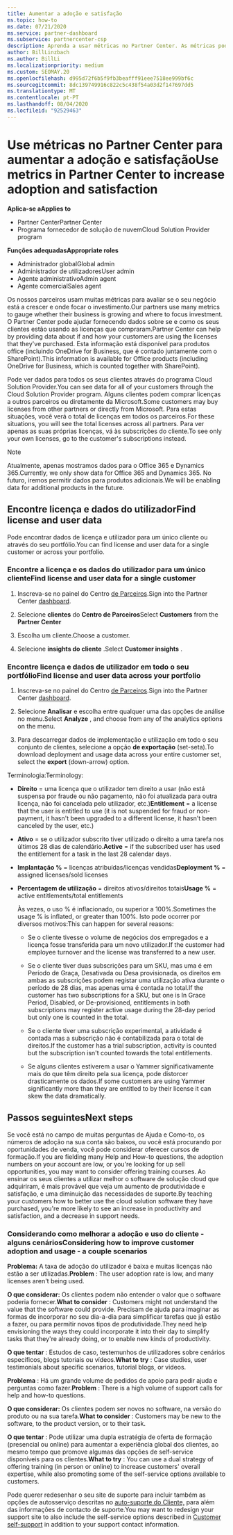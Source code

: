 ```yaml
---
title: Aumentar a adoção e satisfação
ms.topic: how-to
ms.date: 07/21/2020
ms.service: partner-dashboard
ms.subservice: partnercenter-csp
description: Aprenda a usar métricas no Partner Center. As métricas podem mostrar se o seu negócio está a crescer, como os clientes usam as suas licenças e onde se concentram no investimento.
author: BillLinzbach
ms.author: BillLi
ms.localizationpriority: medium
ms.custom: SEOMAY.20
ms.openlocfilehash: d995d72f6b5f9fb3beafff91eee7518ee999bf6c
ms.sourcegitcommit: 8dc139749916c822c5c438f54a03d2f147697dd5
ms.translationtype: MT
ms.contentlocale: pt-PT
ms.lasthandoff: 08/04/2020
ms.locfileid: "92529463"
---
```

# <a name="use-metrics-in-partner-center-to-increase-adoption-and-satisfaction"></a><span data-ttu-id="d6c06-104">Use métricas no Partner Center para aumentar a adoção e satisfação</span><span class="sxs-lookup"><span data-stu-id="d6c06-104">Use metrics in Partner Center to increase adoption and satisfaction</span></span>

<span data-ttu-id="d6c06-105">**Aplica-se a**</span><span class="sxs-lookup"><span data-stu-id="d6c06-105">**Applies to**</span></span>

- <span data-ttu-id="d6c06-106">Partner Center</span><span class="sxs-lookup"><span data-stu-id="d6c06-106">Partner Center</span></span>
- <span data-ttu-id="d6c06-107">Programa fornecedor de solução de nuvem</span><span class="sxs-lookup"><span data-stu-id="d6c06-107">Cloud Solution Provider program</span></span>

<span data-ttu-id="d6c06-108">**Funções adequadas**</span><span class="sxs-lookup"><span data-stu-id="d6c06-108">**Appropriate roles**</span></span>

- <span data-ttu-id="d6c06-109">Administrador global</span><span class="sxs-lookup"><span data-stu-id="d6c06-109">Global admin</span></span>
- <span data-ttu-id="d6c06-110">Administrador de utilizadores</span><span class="sxs-lookup"><span data-stu-id="d6c06-110">User admin</span></span>
- <span data-ttu-id="d6c06-111">Agente administrativo</span><span class="sxs-lookup"><span data-stu-id="d6c06-111">Admin agent</span></span>
- <span data-ttu-id="d6c06-112">Agente comercial</span><span class="sxs-lookup"><span data-stu-id="d6c06-112">Sales agent</span></span>

<span data-ttu-id="d6c06-113">Os nossos parceiros usam muitas métricas para avaliar se o seu negócio está a crescer e onde focar o investimento.</span><span class="sxs-lookup"><span data-stu-id="d6c06-113">Our partners use many metrics to gauge whether their business is growing and where to focus investment.</span></span> <span data-ttu-id="d6c06-114">O Partner Center pode ajudar fornecendo dados sobre se e como os seus clientes estão usando as licenças que compraram.</span><span class="sxs-lookup"><span data-stu-id="d6c06-114">Partner Center can help by providing data about if and how your customers are using the licenses that they've purchased.</span></span> <span data-ttu-id="d6c06-115">Esta informação está disponível para produtos office (incluindo OneDrive for Business, que é contado juntamente com o SharePoint).</span><span class="sxs-lookup"><span data-stu-id="d6c06-115">This information is available for Office products (including OneDrive for Business, which is counted together with SharePoint).</span></span>

<span data-ttu-id="d6c06-116">Pode ver dados para todos os seus clientes através do programa Cloud Solution Provider.</span><span class="sxs-lookup"><span data-stu-id="d6c06-116">You can see data for all of your customers through the Cloud Solution Provider program.</span></span> <span data-ttu-id="d6c06-117">Alguns clientes podem comprar licenças a outros parceiros ou diretamente da Microsoft.</span><span class="sxs-lookup"><span data-stu-id="d6c06-117">Some customers may buy licenses from other partners or directly from Microsoft.</span></span> <span data-ttu-id="d6c06-118">Para estas situações, você verá o total de licenças em todos os parceiros.</span><span class="sxs-lookup"><span data-stu-id="d6c06-118">For these situations, you will see the total licenses across all partners.</span></span> <span data-ttu-id="d6c06-119">Para ver apenas as suas próprias licenças, vá às subscrições do cliente.</span><span class="sxs-lookup"><span data-stu-id="d6c06-119">To see only your own licenses, go to the customer's subscriptions instead.</span></span>

> [!NOTE]  
> <span data-ttu-id="d6c06-120">Atualmente, apenas mostramos dados para o Office 365 e Dynamics 365.</span><span class="sxs-lookup"><span data-stu-id="d6c06-120">Currently, we only show data for Office 365 and Dynamics 365.</span></span> <span data-ttu-id="d6c06-121">No futuro, iremos permitir dados para produtos adicionais.</span><span class="sxs-lookup"><span data-stu-id="d6c06-121">We will be enabling data for additional products in the future.</span></span>

## <a name="find-license-and-user-data"></a><span data-ttu-id="d6c06-122">Encontre licença e dados do utilizador</span><span class="sxs-lookup"><span data-stu-id="d6c06-122">Find license and user data</span></span>

<span data-ttu-id="d6c06-123">Pode encontrar dados de licença e utilizador para um único cliente ou através do seu portfólio.</span><span class="sxs-lookup"><span data-stu-id="d6c06-123">You can find license and user data for a single customer or across your portfolio.</span></span>

### <a name="find-license-and-user-data-for-a-single-customer"></a><span data-ttu-id="d6c06-124">Encontre a licença e os dados do utilizador para um único cliente</span><span class="sxs-lookup"><span data-stu-id="d6c06-124">Find license and user data for a single customer</span></span>

1. <span data-ttu-id="d6c06-125">Inscreva-se no painel do Centro [de Parceiros](https://partner.microsoft.com/dashboard).</span><span class="sxs-lookup"><span data-stu-id="d6c06-125">Sign into the Partner Center [dashboard](https://partner.microsoft.com/dashboard).</span></span>

2. <span data-ttu-id="d6c06-126">Selecione **clientes** do **Centro de Parceiros**</span><span class="sxs-lookup"><span data-stu-id="d6c06-126">Select **Customers** from the **Partner Center**</span></span>

3. <span data-ttu-id="d6c06-127">Escolha um cliente.</span><span class="sxs-lookup"><span data-stu-id="d6c06-127">Choose a customer.</span></span>

4. <span data-ttu-id="d6c06-128">Selecione **insights do cliente** .</span><span class="sxs-lookup"><span data-stu-id="d6c06-128">Select **Customer insights** .</span></span>

### <a name="find-license-and-user-data-across-your-portfolio"></a><span data-ttu-id="d6c06-129">Encontre licença e dados de utilizador em todo o seu portfólio</span><span class="sxs-lookup"><span data-stu-id="d6c06-129">Find license and user data across your portfolio</span></span>

1. <span data-ttu-id="d6c06-130">Inscreva-se no painel do Centro [de Parceiros](https://partner.microsoft.com/dashboard).</span><span class="sxs-lookup"><span data-stu-id="d6c06-130">Sign into the Partner Center [dashboard](https://partner.microsoft.com/dashboard).</span></span>

2. <span data-ttu-id="d6c06-131">Selecione **Analisar** e escolha entre qualquer uma das opções de análise no menu.</span><span class="sxs-lookup"><span data-stu-id="d6c06-131">Select **Analyze** , and choose from any of the analytics options on the menu.</span></span>

3. <span data-ttu-id="d6c06-132">Para descarregar dados de implementação e utilização em todo o seu conjunto de clientes, selecione a opção **de exportação** (set-seta).</span><span class="sxs-lookup"><span data-stu-id="d6c06-132">To download deployment and usage data across your entire customer set, select the **export** (down-arrow) option.</span></span>

<span data-ttu-id="d6c06-133">Terminologia:</span><span class="sxs-lookup"><span data-stu-id="d6c06-133">Terminology:</span></span>

- <span data-ttu-id="d6c06-134">**Direito** = uma licença que o utilizador tem direito a usar (não está suspensa por fraude ou não pagamento, não foi atualizada para outra licença, não foi cancelada pelo utilizador, etc.)</span><span class="sxs-lookup"><span data-stu-id="d6c06-134">**Entitlement** = a license that the user is entitled to use (it is not suspended for fraud or non-payment, it hasn't been upgraded to a different license, it hasn't been canceled by the user, etc.)</span></span>

- <span data-ttu-id="d6c06-135">**Ativo** = se o utilizador subscrito tiver utilizado o direito a uma tarefa nos últimos 28 dias de calendário.</span><span class="sxs-lookup"><span data-stu-id="d6c06-135">**Active** = if the subscribed user has used the entitlement for a task in the last 28 calendar days.</span></span>

- <span data-ttu-id="d6c06-136">**Implantação %** = licenças atribuídas/licenças vendidas</span><span class="sxs-lookup"><span data-stu-id="d6c06-136">**Deployment %** = assigned licenses/sold licenses</span></span>

- <span data-ttu-id="d6c06-137">**Percentagem de utilização** = direitos ativos/direitos totais</span><span class="sxs-lookup"><span data-stu-id="d6c06-137">**Usage %** = active entitlements/total entitlements</span></span>

   <span data-ttu-id="d6c06-138">Às vezes, o uso % é inflacionado, ou superior a 100%.</span><span class="sxs-lookup"><span data-stu-id="d6c06-138">Sometimes the usage % is inflated, or greater than 100%.</span></span> <span data-ttu-id="d6c06-139">Isto pode ocorrer por diversos motivos:</span><span class="sxs-lookup"><span data-stu-id="d6c06-139">This can happen for several reasons:</span></span>

  - <span data-ttu-id="d6c06-140">Se o cliente tivesse o volume de negócios dos empregados e a licença fosse transferida para um novo utilizador.</span><span class="sxs-lookup"><span data-stu-id="d6c06-140">If the customer had employee turnover and the license was transferred to a new user.</span></span>

  - <span data-ttu-id="d6c06-141">Se o cliente tiver duas subscrições para um SKU, mas uma é em Período de Graça, Desativada ou Desa provisionada, os direitos em ambas as subscrições podem registar uma utilização ativa durante o período de 28 dias, mas apenas uma é contada no total.</span><span class="sxs-lookup"><span data-stu-id="d6c06-141">If the customer has two subscriptions for a SKU, but one is In Grace Period, Disabled, or De-provisioned, entitlements in both subscriptions may register active usage during the 28-day period but only one is counted in the total.</span></span>

  - <span data-ttu-id="d6c06-142">Se o cliente tiver uma subscrição experimental, a atividade é contada mas a subscrição não é contabilizada para o total de direitos.</span><span class="sxs-lookup"><span data-stu-id="d6c06-142">If the customer has a trial subscription, activity is counted but the subscription isn't counted towards the total entitlements.</span></span>

  - <span data-ttu-id="d6c06-143">Se alguns clientes estiverem a usar o Yammer significativamente mais do que têm direito pela sua licença, pode distorcer drasticamente os dados.</span><span class="sxs-lookup"><span data-stu-id="d6c06-143">If some customers are using Yammer significantly more than they are entitled to by their license it can skew the data dramatically.</span></span>

## <a name="next-steps"></a><span data-ttu-id="d6c06-144">Passos seguintes</span><span class="sxs-lookup"><span data-stu-id="d6c06-144">Next steps</span></span>

<span data-ttu-id="d6c06-145">Se você está no campo de muitas perguntas de Ajuda e Como-to, os números de adoção na sua conta são baixos, ou você está procurando por oportunidades de venda, você pode considerar oferecer cursos de formação.</span><span class="sxs-lookup"><span data-stu-id="d6c06-145">If you are fielding many Help and How-to questions, the adoption numbers on your account are low, or you're looking for up sell opportunities, you may want to consider offering training courses.</span></span> <span data-ttu-id="d6c06-146">Ao ensinar os seus clientes a utilizar melhor o software de solução cloud que adquiriram, é mais provável que veja um aumento de produtividade e satisfação, e uma diminuição das necessidades de suporte.</span><span class="sxs-lookup"><span data-stu-id="d6c06-146">By teaching your customers how to better use the cloud solution software they have purchased, you're more likely to see an increase in productivity and satisfaction, and a decrease in support needs.</span></span>

### <a name="considering-how-to-improve-customer-adoption-and-usage---a-couple-scenarios"></a><span data-ttu-id="d6c06-147">Considerando como melhorar a adoção e uso do cliente - alguns cenários</span><span class="sxs-lookup"><span data-stu-id="d6c06-147">Considering how to improve customer adoption and usage - a couple scenarios</span></span>

<span data-ttu-id="d6c06-148">**Problema:** A taxa de adoção do utilizador é baixa e muitas licenças não estão a ser utilizadas.</span><span class="sxs-lookup"><span data-stu-id="d6c06-148">**Problem** : The user adoption rate is low, and many licenses aren't being used.</span></span>

<span data-ttu-id="d6c06-149">**O que considerar:** Os clientes podem não entender o valor que o software poderia fornecer.</span><span class="sxs-lookup"><span data-stu-id="d6c06-149">**What to consider** : Customers might not understand the value that the software could provide.</span></span> <span data-ttu-id="d6c06-150">Precisam de ajuda para imaginar as formas de incorporar no seu dia-a-dia para simplificar tarefas que já estão a fazer, ou para permitir novos tipos de produtividade.</span><span class="sxs-lookup"><span data-stu-id="d6c06-150">They need help envisioning the ways they could incorporate it into their day to simplify tasks that they're already doing, or to enable new kinds of productivity.</span></span>

<span data-ttu-id="d6c06-151">**O que tentar** : Estudos de caso, testemunhos de utilizadores sobre cenários específicos, blogs tutoriais ou vídeos.</span><span class="sxs-lookup"><span data-stu-id="d6c06-151">**What to try** : Case studies, user testimonials about specific scenarios, tutorial blogs, or videos.</span></span>

<span data-ttu-id="d6c06-152">**Problema** : Há um grande volume de pedidos de apoio para pedir ajuda e perguntas como fazer.</span><span class="sxs-lookup"><span data-stu-id="d6c06-152">**Problem** : There is a high volume of support calls for help and how-to questions.</span></span>

<span data-ttu-id="d6c06-153">**O que considerar:** Os clientes podem ser novos no software, na versão do produto ou na sua tarefa.</span><span class="sxs-lookup"><span data-stu-id="d6c06-153">**What to consider** : Customers may be new to the software, to the product version, or to their task.</span></span>

<span data-ttu-id="d6c06-154">**O que tentar** : Pode utilizar uma dupla estratégia de oferta de formação (presencial ou online) para aumentar a experiência global dos clientes, ao mesmo tempo que promove algumas das opções de self-service disponíveis para os clientes.</span><span class="sxs-lookup"><span data-stu-id="d6c06-154">**What to try** : You can use a dual strategy of offering training (in person or online) to increase customers' overall expertise, while also promoting some of the self-service options available to customers.</span></span>

<span data-ttu-id="d6c06-155">Pode querer redesenhar o seu site de suporte para incluir também as opções de autosserviço descritas no [auto-suporte do Cliente,](customer-self-support.md) para além das informações de contacto de suporte.</span><span class="sxs-lookup"><span data-stu-id="d6c06-155">You may want to redesign your support site to also include the self-service options described in [Customer self-support](customer-self-support.md) in addition to your support contact information.</span></span>

